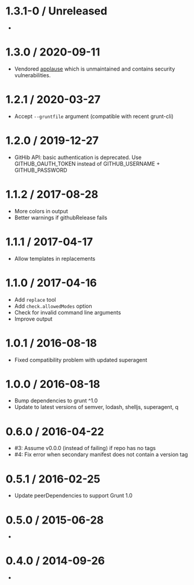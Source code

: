 # 1.3.1-0 / Unreleased
  * 

# 1.3.0 / 2020-09-11
  * Vendored [applause](https://github.com/outaTiME/applause) which is 
    unmaintained and contains security vulnerabilities.

# 1.2.1 / 2020-03-27
  * Accept `--gruntfile` argument (compatible with recent grunt-cli)

# 1.2.0 / 2019-12-27
  * GitHib API: basic authentication is deprecated.
    Use GITHUB_OAUTH_TOKEN instead of GITHUB_USERNAME + GITHUB_PASSWORD

# 1.1.2 / 2017-08-28
  * More colors in output
  * Better warnings if githubRelease fails

# 1.1.1 / 2017-04-17
  * Allow templates in replacements

# 1.1.0 / 2017-04-16
  * Add `replace` tool
  * Add `check.allowedModes` option
  * Check for invalid command line arguments
  * Improve output

# 1.0.1 / 2016-08-18
  * Fixed compatibility problem with updated superagent

# 1.0.0 / 2016-08-18
  * Bump dependencies to grunt ^1.0
  * Update to latest versions of semver, lodash, shelljs, superagent, q

# 0.6.0 / 2016-04-22
  * #3: Assume v0.0.0 (instead of failing) if repo has no tags
  * #4: Fix error when secondary manifest does not contain a version tag

# 0.5.1 / 2016-02-25
  * Update peerDependencies to support Grunt 1.0

# 0.5.0 / 2015-06-28
  *

# 0.4.0 / 2014-09-26
  *
